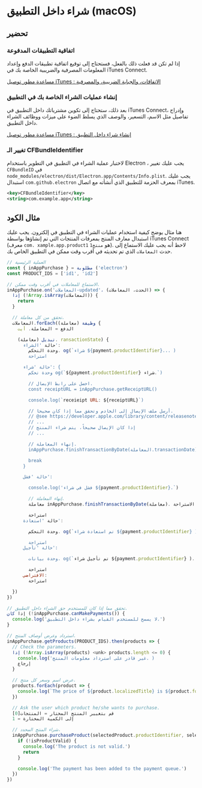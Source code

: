 # شراء داخل التطبيق (macOS)

## تحضير

### اتفاقية التطبيقات المدفوعة

إذا لم تكن قد فعلت ذلك بالفعل، فستحتاج إلى توقيع اتفاقية تطبيقات الدفع وإعداد المعلومات المصرفية والضريبية الخاصة بك في iTunes Connect.

[مساعدة مطور توصيل iTunes : الاتفاقات، والجباية الضريبية، والمصرفية](https://help.apple.com/itunes-connect/developer/#/devb6df5ee51)

### إنشاء عمليات الشراء الخاصة بك في التطبيق

بعد ذلك، ستحتاج إلى تكوين مشترياتك داخل التطبيق في iTunes Connect، وإدراج تفاصيل مثل الاسم، التسعير، والوصف الذي يسلط الضوء على ميزات ووظائف الشراء داخل التطبيق.

[مساعدة مطور توصيل iTunes : إنشاء شراء داخل التطبيق](https://help.apple.com/itunes-connect/developer/#/devae49fb316)

### تغيير الـ CFBundleIdentifier

لاختبار عملية الشراء في التطبيق في التطوير باستخدام Electron ، يجب عليك تغيير `CFBundleID` في `node_modules/electron/dist/Electron.app/Contents/Info.plist`. يجب عليك استبدال `com.github.electron` بمعرف الحزمة للتطبيق الذي أنشأته مع اتصال iTunes.

```xml
<key>CFBundleIdentifier</key>
<string>com.example.app</string>
```

## مثال الكود

هنا مثال يوضح كيفية استخدام عمليات الشراء في التطبيق في إلكترون. يجب عليك استبدال معارف المنتج بمعرفات المنتجات التي تم إنشاؤها بواسطة iTunes Connect (معرف `com. xample.app.product1` هو `منتج1`). لاحظ أنه يجب عليك الاستماع إلى حدث `المعاملات` الذي تم تحديثه في أقرب وقت ممكن في التطبيق الخاص بك.

```javascript
// العملية الرئيسية
const { inAppPurchase } = مطلوبة ('electron')
const PRODUCT_IDS = ['id1', 'id2']

// الاستماع للمعاملات في أقرب وقت ممكن.
inAppPurchase.on('المعاملات-updated'، (الحدث، المعاملات) => {
  إذا (!Array.isArray(المعاملات)) {
    return
  }

  // تحقق من كل معاملة.
  المعاملات.forEach(وظيفة (معاملة) {
    الدفع = المعاملة. أيت

    تبديل (معاملة). ransactionState) {
      حالة 'الشراء':
        وحدة التحكم. og(`شراء ${payment.productIdentifier}... )
        استراحة

      حالة 'شراء': {
        وحدة تحكم og(`${payment.productIdentifier} شراء.`)

        // احصل على رابط الإيصال.
        const receiptURL = inAppPurchase.getReceiptURL()

        console.log(`receieipt URL: ${receiptURL}`)

        // أرسل ملف الإيصال إلى الخادم وتحقق مما إذا كان صحيحا.
        // @see https://developer.apple.com/library/content/releasenotes/General/ValidateAppStorereceieipt/Chapters/ValidateRemotely.html
        // ...
        // إذا كان الإيصال صحيحاً، يتم شراء المنتج
        // ...

        // إنهاء المعاملة.
        inAppPurchase.finishTransactionByDate(المعاملة.transactionDate)

        break
      }

      حالة 'فشل':

        console.log('فشل في شراء ${payment.productIdentifier}.`)

        // إنهاء المعاملة.
        معاملة inAppPurchase.finishTransactionByDate(معاملة). تاريخ الاستراحة)

        استراحة
      حالة 'استعادة':

        وحدة التحكم. og(`تم استعادة شراء ${payment.productIdentifier} ). )

        استراحة
      حالة 'تأجيل':

        وحدة بيانات. og(`تم تأجيل شراء ${payment.productIdentifier} ). )

        استراحة
      الافتراضي:
        استراحة

  })
})

// تحقق مما إذا كان للمستخدم حق الشراء داخل التطبيق.
إذا كان (!inAppPurchase.canMakePayments()) {
  console.log('لا يسمح للمستخدم القيام بشراء داخل التطبيق.')
}

// استرداد وعرض أوصاف المنتج.
inAppPurchase.getProducts(PRODUCT_IDS).then(products => {
  // Check the parameters.
  إذا (!Array.isArray(products) <unk> products.length <= 0) {
    console.log('غير قادر على استرداد معلومات المنتج. )
    إرجاع
  }

  // عرض اسم وسعر كل منتج.
  products.forEach(product => {
    console.log(`The price of ${product.localizedTitle} is ${product.formattedPrice}.`)
  })

  // Ask the user which product he/she wants to purchase.
  قم بتغيير المنتج المختار = المنتجات[0]
  إلى الكمية المختارة = 1

  // شراء المنتج المحدد.
  inAppPurchase.purchaseProduct(selectedProduct.productIdentifier, selectedQuantity).then(isProductValid => {
    if (!isProductValid) {
      console.log('The product is not valid.')
      return
    }

    console.log('The payment has been added to the payment queue.')
  })
})
```
